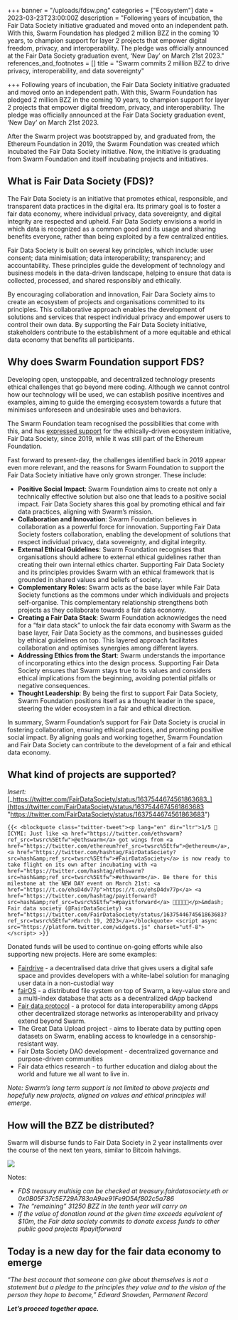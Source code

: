 +++
banner = "/uploads/fdsw.png"
categories = ["Ecosystem"]
date = 2023-03-23T23:00:00Z
description = "Following years of incubation, the Fair Data Society initiative graduated and moved onto an independent path. With this, Swarm Foundation has pledged 2 million BZZ in the coming 10 years, to champion support for layer 2 projects that empower digital freedom, privacy, and interoperability. The pledge was officially announced at the Fair Data Society graduation event, ‘New Day’ on March 21st 2023."
references_and_footnotes = []
title = "Swarm commits 2 million BZZ to drive privacy, interoperability, and data sovereignty"

+++
Following years of incubation, the Fair Data Society initiative graduated and moved onto an independent path. With this, Swarm Foundation has pledged 2 million BZZ in the coming 10 years, to champion support for layer 2 projects that empower digital freedom, privacy, and interoperability. The pledge was officially announced at the Fair Data Society graduation event, ‘New Day’ on March 21st 2023.

After the Swarm project was bootstrapped by, and graduated from, the Ethereum Foundation in 2019, the Swarm Foundation was created which incubated the Fair Data Society initiative. Now, the initiative is graduating from Swarm Foundation and itself incubating projects and initiatives.

## **What is Fair Data Society (FDS)?**

The Fair Data Society is an initiative that promotes ethical, responsible, and transparent data practices in the digital era. Its primary goal is to foster a fair data economy, where individual privacy, data sovereignty, and digital integrity are respected and upheld. Fair Data Society envisions a world in which data is recognized as a common good and its usage and sharing benefits everyone, rather than being exploited by a few centralized entities.

Fair Data Society is built on several key principles, which include: user consent; data minimisation; data interoperability; transparency; and accountability. These principles guide the development of technology and business models in the data-driven landscape, helping to ensure that data is collected, processed, and shared responsibly and ethically.

By encouraging collaboration and innovation, Fair Dara Society aims to create an ecosystem of projects and organisations committed to its principles. This collaborative approach enables the development of solutions and services that respect individual privacy and empower users to control their own data. By supporting the Fair Data Society initiative, stakeholders contribute to the establishment of a more equitable and ethical data economy that benefits all participants.

## **Why does Swarm Foundation support FDS?**

Developing open, unstoppable, and decentralized technology presents ethical challenges that go beyond mere coding. Although we cannot control how our technology will be used, we can establish positive incentives and examples, aiming to guide the emerging ecosystem towards a future that minimises unforeseen and undesirable uses and behaviors.

The Swarm Foundation team recognised the possibilities that come with this, and has [expressed support](https://medium.com/fair-data-society/ethereums-swarm-is-first-to-join-fair-data-society-c17afe5ac3b7\]) for the ethically-driven ecosystem initiative, Fair Data Society, since 2019, while it was still part of the Ethereum Foundation.

Fast forward to present-day, the challenges identified back in 2019 appear even more relevant, and the reasons for Swarm Foundation to support the Fair Data Society initiative have only grown stronger. These include:

* **Positive Social Impact**: Swarm Foundation aims to create not only a technically effective solution but also one that leads to a positive social impact. Fair Data Society shares this goal by promoting ethical and fair data practices, aligning with Swarm’s mission.
* **Collaboration and Innovation**: Swarm Foundation believes in collaboration as a powerful force for innovation. Supporting Fair Data Society fosters collaboration, enabling the development of solutions that respect individual privacy, data sovereignty, and digital integrity.
* **External Ethical Guidelines**: Swarm Foundation recognises that organisations should adhere to external ethical guidelines rather than creating their own internal ethics charter. Supporting Fair Data Society and its principles provides Swarm with an ethical framework that is grounded in shared values and beliefs of society.
* **Complementary Roles**: Swarm acts as the base layer while Fair Data Society functions as the commons under which individuals and projects self-organise. This complementary relationship strengthens both projects as they collaborate towards a fair data economy.
* **Creating a Fair Data Stack**: Swarm Foundation acknowledges the need for a “fair data stack” to unlock the fair data economy with Swarm as the base layer, Fair Data Society as the commons, and businesses guided by ethical guidelines on top. This layered approach facilitates collaboration and optimises synergies among different layers.
* **Addressing Ethics from the Start**: Swarm understands the importance of incorporating ethics into the design process. Supporting Fair Data Society ensures that Swarm stays true to its values and considers ethical implications from the beginning, avoiding potential pitfalls or negative consequences.
* **Thought Leadership**: By being the first to support Fair Data Society, Swarm Foundation positions itself as a thought leader in the space, steering the wider ecosystem in a fair and ethical direction.

In summary, Swarm Foundation’s support for Fair Data Society is crucial in fostering collaboration, ensuring ethical practices, and promoting positive social impact. By aligning goals and working together, Swarm Foundation and Fair Data Society can contribute to the development of a fair and ethical data economy.

## **What kind of projects are supported?**

_Insert:_ [_https://twitter.com/FairDataSociety/status/1637544674561863683_](https://twitter.com/FairDataSociety/status/1637544674561863683 "https://twitter.com/FairDataSociety/status/1637544674561863683")

    {{< <blockquote class="twitter-tweet"><p lang="en" dir="ltr">1/5 🧵ICYMI: Just like <a href="https://twitter.com/ethswarm?ref_src=twsrc%5Etfw">@ethswarm</a> got wings from <a href="https://twitter.com/ethereum?ref_src=twsrc%5Etfw">@ethereum</a>, <a href="https://twitter.com/hashtag/FairDataSociety?src=hash&amp;ref_src=twsrc%5Etfw">#FairDataSociety</a> is now ready to take flight on its own after incubating with <a href="https://twitter.com/hashtag/ethswarm?src=hash&amp;ref_src=twsrc%5Etfw">#ethswarm</a>. Be there for this milestone at the NEW DAY event on March 21st: <a href="https://t.co/ehsD4dv77p">https://t.co/ehsD4dv77p</a> <a href="https://twitter.com/hashtag/payitforward?src=hash&amp;ref_src=twsrc%5Etfw">#payitforward</a> 🐝🧬🙌🎶🌅</p>&mdash; Fair data society (@FairDataSociety) <a href="https://twitter.com/FairDataSociety/status/1637544674561863683?ref_src=twsrc%5Etfw">March 19, 2023</a></blockquote> <script async src="https://platform.twitter.com/widgets.js" charset="utf-8"></script> >}}

Donated funds will be used to continue on-going efforts while also supporting new projects. Here are some examples:

* [Fairdrive](https://fairdrive.io/) - a decentralised data drive that gives users a digital safe space and provides developers with a white-label solution for managing user data in a non-custodial way
* [fairOS](https://docs.fairos.fairdatasociety.org/docs/) - a distributed file system on top of Swarm, a key-value store and a multi-index database that acts as a decentralized dApp backend
* [Fair data protocol](https://fdp.fairdatasociety.org/) - a protocol for data interoperability among dApps other decentralized storage networks as interoperability and privacy extend beyond Swarm.
* The Great Data Upload project - aims to liberate data by putting open datasets on Swarm, enabling access to knowledge in a censorship-resistant way.
* Fair Data Society DAO development - decentralized governance and purpose-driven communities
* Fair data ethics research - to further education and dialog about the world and future we all want to live in.

_Note: Swarm’s long term support is not limited to above projects and hopefully new projects, aligned on values and ethical principles will emerge._

## **How will the BZZ be distributed?**

Swarm will disburse funds to Fair Data Society in 2 year installments over the course of the next ten years, similar to Bitcoin halvings.

![](/uploads/screenshot-2023-03-24-at-09-28-32.png)

Notes:

* _FDS treasury multisig can be checked at treasury.fairdatasociety.eth or 0x0B05F37c5E729A783aA9ee91Fe9D5Af802c5a786_
* _The “remaining” 31250 BZZ in the tenth year will carry on_
* _If the value of donation round at the given time exceeds equivalent of $10m, the Fair data society commits to donate excess funds to other public good projects #payitforward_

## **Today is a new day for the fair data economy to emerge**

_“The best account that someone can give about themselves is not a statement but a pledge to the principles they value and to the vision of the person they hope to become,” Edward Snowden, Permanent Record_

**_Let’s proceed together apace._**